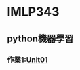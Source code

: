 # IMLP343
## python機器學習<br>
### 作業1:[Unit01](https://github.com/Yicheng-1218/IMLP/tree/main/Unit01)
